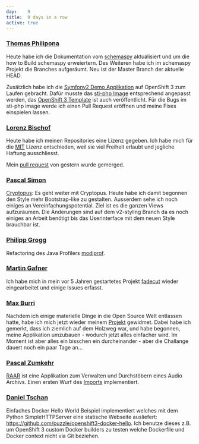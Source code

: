 ```yaml
---
day: 	9
title:	9 days in a row
active: true
---
```



### [Thomas Philipona](https://github.com/phil-pona)
Heute habe ich die Dokumentation vom [schemaspy](https://github.com/drnoa/schemaspy) aktualisiert und um die how to Build schemaspy erweiertern. Des Weiteren habe ich im schemaspy Projekt die Branches aufgeräumt. Neu ist der Master Branch der aktuelle HEAD.

Zusätzlich habe ich die [Symfony2 Demo Applikation](https://github.com/symfony/symfony-demo) auf OpenShift 3 zum Laufen gebracht. Dafür musste das [sti-php Image](https://github.com/phil-pona/sti-php) entsprechend angepasst werden, das [OpenShift 3 Template](https://github.com/phil-pona/ose3-symfony2-ex) ist auch veröffentlicht.
Für die Bugs im sti-php image werde ich einen Pull Request eröffnen und meine Fixes einspielen lassen.

### [Lorenz Bischof](https://github.com/lbischof)
Heute habe ich meinen Repositories eine Lizenz gegeben. Ich habe mich für die [MIT](https://opensource.org/licenses/MIT) Lizenz entschieden, weil sie viel Freiheit erlaubt und jegliche Haftung ausschliesst.

Mein [pull request](https://github.com/phil-matti/ipa-latex-template/pull/1) von gestern wurde gemerged.

### [Pascal Simon](https://github.com/psunix)
[Cryptopus](https://github.com/puzzle/cryptopus): Es geht weiter mit Cryptopus. Heute habe ich damit begonnen den Style mehr Bootstrap-like zu gestalten. Ausserdem sehe ich noch einiges an Vereinfachungspotential. Ziel ist es die ganzen Views aufzuräumen. Die Änderungen sind auf dem v2-styling Branch da es noch einiges an Arbeit benötigt bis das Userinterface mit dem neuen Style brauchbar ist.

### [Philipp Grogg](https://github.com/gro-gg)
Refactoring des Java Profilers [modjprof](https://github.com/gro-gg/modjprof).

### [Martin Gafner](https://github.com/mgafner)
Ich habe mich in mein vor 5 Jahren gestartetes Projekt [fadecut](https://github.com/micressor/fadecut) wieder eingearbeitet und einige Issues erfasst.

### [Max Burri](https://github.com/mburri)
Nachdem ich einige materielle Dinge in die Open Source Welt entlassen hatte, habe ich mich jetzt wieder meinem [Projekt](https://github.com/mburri/break-out) gewidmet.
Dabei habe ich gemerkt, dass ich ziemlich auf dem Holzweg war, und habe begonnen, meine Applikation umzubauen - wodurch jetzt alles einfacher wird. Im Moment ist aber alles ein bisschen ein durcheinander - aber die Challange dauert noch ein paar Tage an...

### [Pascal Zumkehr](https://github.com/codez)
[RAAR](https://github.com/radiorabe/raar) ist eine Applikation zum Verwalten und Durchstöbern eines Audio Archivs. Einen ersten Wurf des [Imports](https://github.com/radiorabe/raar/commit/4079167128b8eade69268670dd6cfd3954356807) implementiert.

### [Daniel Tschan](https://github.com/dtschan)
Einfaches Docker Hello World Beispiel implementiert welches mit dem Python SimpleHTTPServer eine statische Webseite ausliefert: <https://github.com/puzzle/openshift3-docker-hello>. Ich benutze dieses z.B. um OpenShift 3 custom Docker builders zu testen welche Dockerfile und Docker context nicht via Git beziehen.

